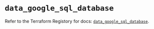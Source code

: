 # `data_google_sql_database`

Refer to the Terraform Registory for docs: [`data_google_sql_database`](https://registry.terraform.io/providers/hashicorp/google/4.75.0/docs/data-sources/sql_database).
